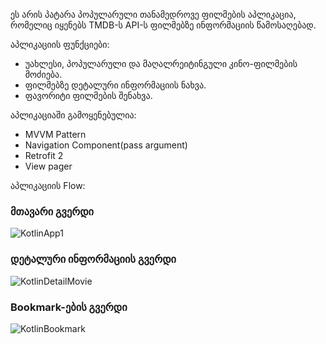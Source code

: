 ეს არის პატარა პოპულარული თანამედროვე ფილმების აპლიკაცია, რომელიც იყენებს TMDB-ს API-ს ფილმებზე ინფორმაციის წამოსაღებად.

აპლიკაციის ფუნქციები:
- უახლესი, პოპულარული და მაღალრეიტინგული კინო-ფილმების მოძიება.
- ფილმებზე დეტალური ინფორმაციის ნახვა.
- ფავორიტი ფილმების შენახვა.

აპლიკაციაში გამოყენებულია:
- MVVM Pattern
- Navigation Component(pass argument)
- Retrofit 2
- View pager

აპლიკაციის Flow:

### მთავარი გვერდი ###
![KotlinApp1](https://user-images.githubusercontent.com/55915575/216688487-1fa11e56-9ff6-411a-8cdc-9f55822f8c2b.png)

### დეტალური ინფორმაციის გვერდი ###
![KotlinDetailMovie](https://user-images.githubusercontent.com/55915575/216688581-bc726ad4-07ab-4fe4-aef4-9e90baab6b70.png)

### Bookmark-ების გვერდი ###
![KotlinBookmark](https://user-images.githubusercontent.com/55915575/216688632-da2d7596-a6ea-44fb-a192-f4f3a7681171.png)
